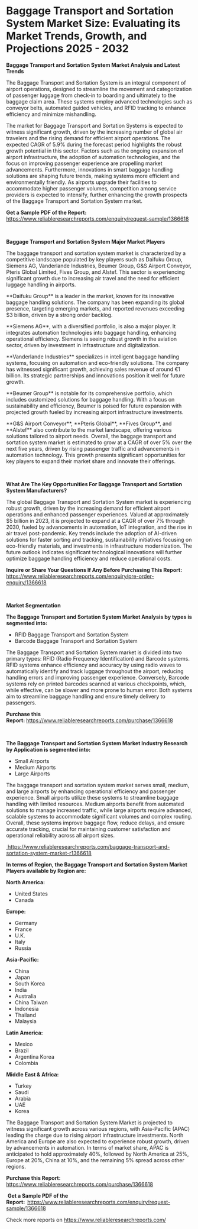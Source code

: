 <p><h1>Baggage Transport and Sortation System Market Size: Evaluating its Market Trends, Growth, and Projections 2025 - 2032</h1></p><p><strong>Baggage Transport and Sortation System Market Analysis and Latest Trends</strong></p>
<p><p>The Baggage Transport and Sortation System is an integral component of airport operations, designed to streamline the movement and categorization of passenger luggage from check-in to boarding and ultimately to the baggage claim area. These systems employ advanced technologies such as conveyor belts, automated guided vehicles, and RFID tracking to enhance efficiency and minimize mishandling.</p><p>The market for Baggage Transport and Sortation Systems is expected to witness significant growth, driven by the increasing number of global air travelers and the rising demand for efficient airport operations. The expected CAGR of 5.9% during the forecast period highlights the robust growth potential in this sector. Factors such as the ongoing expansion of airport infrastructure, the adoption of automation technologies, and the focus on improving passenger experience are propelling market advancements. Furthermore, innovations in smart baggage handling solutions are shaping future trends, making systems more efficient and environmentally friendly. As airports upgrade their facilities to accommodate higher passenger volumes, competition among service providers is expected to intensify, further enhancing the growth prospects of the Baggage Transport and Sortation System market.</p></p>
<p><strong>Get a Sample PDF of the Report:&nbsp;</strong> <a href="https://www.reliableresearchreports.com/enquiry/request-sample/1366618?utm_campaign=2930&utm_medium=2&utm_source=Github&utm_content=ia&utm_term=22032025&utm_id=baggage-transport-and-sortation-system">https://www.reliableresearchreports.com/enquiry/request-sample/1366618</a></p>
<p>&nbsp;</p>
<p><strong>Baggage Transport and Sortation System Major Market Players</strong></p>
<p><p>The baggage transport and sortation system market is characterized by a competitive landscape populated by key players such as Daifuku Group, Siemens AG, Vanderlande Industries, Beumer Group, G&S Airport Conveyor, Pteris Global Limited, Fives Group, and Alstef. This sector is experiencing significant growth due to increasing air travel and the need for efficient luggage handling in airports.</p><p>**Daifuku Group** is a leader in the market, known for its innovative baggage handling solutions. The company has been expanding its global presence, targeting emerging markets, and reported revenues exceeding $3 billion, driven by a strong order backlog.</p><p>**Siemens AG**, with a diversified portfolio, is also a major player. It integrates automation technologies into baggage handling, enhancing operational efficiency. Siemens is seeing robust growth in the aviation sector, driven by investment in infrastructure and digitalization.</p><p>**Vanderlande Industries** specializes in intelligent baggage handling systems, focusing on automation and eco-friendly solutions. The company has witnessed significant growth, achieving sales revenue of around €1 billion. Its strategic partnerships and innovations position it well for future growth.</p><p>**Beumer Group** is notable for its comprehensive portfolio, which includes customized solutions for baggage handling. With a focus on sustainability and efficiency, Beumer is poised for future expansion with projected growth fueled by increasing airport infrastructure investments.</p><p>**G&S Airport Conveyor**, **Pteris Global**, **Fives Group**, and **Alstef** also contribute to the market landscape, offering various solutions tailored to airport needs. Overall, the baggage transport and sortation system market is estimated to grow at a CAGR of over 5% over the next five years, driven by rising passenger traffic and advancements in automation technology. This growth presents significant opportunities for key players to expand their market share and innovate their offerings.</p></p>
<p>&nbsp;</p>
<p><strong>What Are The Key Opportunities For Baggage Transport and Sortation System Manufacturers?</strong></p>
<p><p>The global Baggage Transport and Sortation System market is experiencing robust growth, driven by the increasing demand for efficient airport operations and enhanced passenger experiences. Valued at approximately $5 billion in 2023, it is projected to expand at a CAGR of over 7% through 2030, fueled by advancements in automation, IoT integration, and the rise in air travel post-pandemic. Key trends include the adoption of AI-driven solutions for faster sorting and tracking, sustainability initiatives focusing on eco-friendly materials, and investments in infrastructure modernization. The future outlook indicates significant technological innovations will further optimize baggage handling efficiency and reduce operational costs.</p></p>
<p><strong>Inquire or Share Your Questions If Any Before Purchasing This Report:</strong> <a href="https://www.reliableresearchreports.com/enquiry/pre-order-enquiry/1366618?utm_campaign=2930&utm_medium=2&utm_source=Github&utm_content=ia&utm_term=22032025&utm_id=baggage-transport-and-sortation-system">https://www.reliableresearchreports.com/enquiry/pre-order-enquiry/1366618</a></p>
<p>&nbsp;</p>
<p><strong>Market Segmentation</strong></p>
<p><strong>The Baggage Transport and Sortation System Market Analysis by types is segmented into:</strong></p>
<p><ul><li>RFID Baggage Transport and Sortation System</li><li>Barcode Baggage Transport and Sortation System</li></ul></p>
<p><p>The Baggage Transport and Sortation System market is divided into two primary types: RFID (Radio Frequency Identification) and Barcode systems. RFID systems enhance efficiency and accuracy by using radio waves to automatically identify and track luggage throughout the airport, reducing handling errors and improving passenger experience. Conversely, Barcode systems rely on printed barcodes scanned at various checkpoints, which, while effective, can be slower and more prone to human error. Both systems aim to streamline baggage handling and ensure timely delivery to passengers.</p></p>
<p><strong>Purchase this Report:&nbsp;</strong><a href="https://www.reliableresearchreports.com/purchase/1366618?utm_campaign=2930&utm_medium=2&utm_source=Github&utm_content=ia&utm_term=22032025&utm_id=baggage-transport-and-sortation-system">https://www.reliableresearchreports.com/purchase/1366618</a></p>
<p>&nbsp;</p>
<p><strong>The Baggage Transport and Sortation System Market Industry Research by Application is segmented into:</strong></p>
<p><ul><li>Small Airports</li><li>Medium Airports</li><li>Large Airports</li></ul></p>
<p><p>The baggage transport and sortation system market serves small, medium, and large airports by enhancing operational efficiency and passenger experience. Small airports utilize these systems to streamline baggage handling with limited resources. Medium airports benefit from automated solutions to manage increased traffic, while large airports require advanced, scalable systems to accommodate significant volumes and complex routing. Overall, these systems improve baggage flow, reduce delays, and ensure accurate tracking, crucial for maintaining customer satisfaction and operational reliability across all airport sizes.</p></p>
<p><a href="https://www.reliableresearchreports.com/baggage-transport-and-sortation-system-market-r1366618?utm_campaign=2930&utm_medium=2&utm_source=Github&utm_content=ia&utm_term=22032025&utm_id=baggage-transport-and-sortation-system">&nbsp;https://www.reliableresearchreports.com/baggage-transport-and-sortation-system-market-r1366618</a></p>
<p><strong>In terms of Region, the Baggage Transport and Sortation System Market Players available by Region are:</strong></p>
<p>
    <p> <strong> North America: </strong>
        <ul>
            <li>United States</li>
            <li>Canada</li>
        </ul>
        </p> 
    <p> <strong> Europe: </strong>
        <ul>
            <li>Germany</li>
            <li>France</li>
            <li>U.K.</li>
            <li>Italy</li>
            <li>Russia</li>
        </ul>
        </p> 
    <p> <strong> Asia-Pacific: </strong>
        <ul>
            <li>China</li>
            <li>Japan</li>
            <li>South Korea</li>
            <li>India</li>
            <li>Australia</li>
            <li>China Taiwan</li>
            <li>Indonesia</li>
            <li>Thailand</li>
            <li>Malaysia</li>
        </ul>
        </p> 
    <p> <strong> Latin America: </strong>
        <ul>
            <li>Mexico</li>
            <li>Brazil</li>
            <li>Argentina Korea</li>
            <li>Colombia</li>
        </ul>
        </p> 
    <p> <strong> Middle East & Africa: </strong>
        <ul>
            <li>Turkey</li>
            <li>Saudi</li>
            <li>Arabia</li>
            <li>UAE</li>
            <li>Korea</li>
        </ul>
    </p>
    </p>
<p><p>The Baggage Transport and Sortation System Market is projected to witness significant growth across various regions, with Asia-Pacific (APAC) leading the charge due to rising airport infrastructure investments. North America and Europe are also expected to experience robust growth, driven by advancements in automation. In terms of market share, APAC is anticipated to hold approximately 40%, followed by North America at 25%, Europe at 20%, China at 10%, and the remaining 5% spread across other regions.</p></p>
<p><strong>Purchase this Report: </strong><a href="https://www.reliableresearchreports.com/purchase/1366618?utm_campaign=2930&utm_medium=2&utm_source=Github&utm_content=ia&utm_term=22032025&utm_id=baggage-transport-and-sortation-system">https://www.reliableresearchreports.com/purchase/1366618</a></p>
<p>&nbsp;<strong>Get a Sample PDF of the Report:&nbsp;&nbsp;</strong><a href="https://www.reliableresearchreports.com/enquiry/request-sample/1366618?utm_campaign=2930&utm_medium=2&utm_source=Github&utm_content=ia&utm_term=22032025&utm_id=baggage-transport-and-sortation-system">https://www.reliableresearchreports.com/enquiry/request-sample/1366618</a></p>
<p><strong></strong></p>
<p>Check more reports on <a href="https://www.reliableresearchreports.com/?utm_campaign=2930&utm_medium=2&utm_source=Github&utm_content=ia&utm_term=22032025&utm_id=baggage-transport-and-sortation-system">https://www.reliableresearchreports.com/</a></p>